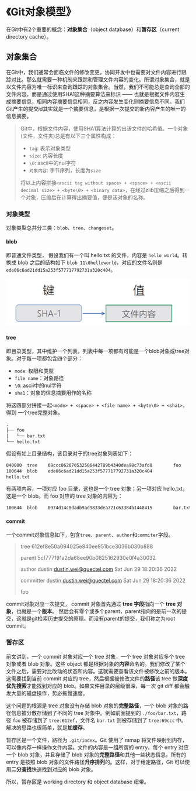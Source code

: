 # 《Git对象模型》

在Git中有2个重要的概念：**对象集合**（object database）和**暂存区**（current directory cache）。

## 对象集合

在Git中，我们通常会面临文件的修改变更，协同开发中也需要对文件内容进行跟踪对比。那么就需要一种机制来跟踪和管理文件内容的变化。所谓对象集合，就是以文件内容为唯一标识来查询跟踪的对象集合。当然，我们不可能总是查询全部的文件内容，而是通过使用SHA1这种摘要算法来标识 —— 也就是根据文件内容生成摘要信息，相同内容摘要信息相同，反之内容发生变化则摘要信息不同。我们Git产生的提交id其实就是一个摘要信息，是根据一次提交的新内容产生的唯一的信息摘要。

> Git中，根据文件内容，使用SHA1算法计算的出该文件的哈希值。一个对象(文件，文件夹)总是有以下三个属性构成：
>
> - `tag`: 表示对象类型
> - `size`: 内容长度
> - `\0`: ascii中的nul字符
> - `对象内容`: 字节序列，长度为`size`
>
> 将以上内容拼接` <ascii tag without space> + <space> + <ascii decimal size> + <byte\0> + <binary data> `，在经过zlib压缩之后得到一个对象，压缩后在计算得出摘要值，便是该对象的名称。

### 对象类型

对象类型总共分三类：`blob`、`tree`、`changeset`。

#### blob

即普通文件类型， 假设我们有一个叫 hello.txt 的文件，内容是 `hello world`。转换成 blob 之后的结构如下 `blob 11\0helloworld`，对应的文件名则是 `ede06c6ad21dd15a253f577717792731a320c404`。 

<img src="./images/20210503181247384.png" style="zoom:100%;" />

#### tree

即目录类型，其中维护一个列表，列表中每一项都有可能是一个blob对象或tree对象。对于每一项都包含四个部分：

- `mode`: 权限和类型
- `file name`：对象路径
- `\0`: ascii中的nul字符
- `sha1`：对象的信息摘要用作的名称

将这四部分拼接一起` <mode> + <space> + <file name> + <byte\0> + <sha1> `，得到 一个tree完整对象。

```text
.
├── foo
│   └── bar.txt
└── hello.txt
```

假设有如上目录结构，该目录对于的tree对象列表如下：

```text
040000  tree    69ccc062670532506442789b4340dea98c73afd8        foo
100644  blob    ede06c6ad21dd15a253f577717792731a320c404        hello.txt
```

 有两项内容，一项对应 foo 目录，这也是一个 tree 对象；另一项对应 hello.txt，这是一个 blob。而 foo 对应的 tree 对象的内容为： 

```reStructuredText
100644  blob    0974d14c8dadb9ad9833dea721c63384b1448415        bar.txt
```

#### commit

一个commit对象信息如下，包含`tree`、`parent`、`author`和`commiter`字段。

> tree 612ef8e50a094025e840ee951bce3036b030b888
>
> parent 5cf777191a2da68ee90b0825162930e0f4a30032
>
> author dustin <dustin.wei@quectel.com> Sat Jun 29 18:20:36 2022
>
> committer dustin <dustin.wei@quectel.com> Sat Jun 29 18:20:36 2022
>
> 
>
> foo

commit对象对应一次提交， commit 对象首先通过 **tree 字段**指向一个 **tree 对象**，也就是一个**版本**。 然后会有零个或多个parent，parent指向的是前一次的提交，这就是git检索历史提交的原理。而没有parent的提交，我们称之为root commit。

### 暂存区

前文讲到，一个 commit 对象对应一个 tree 对象，一个 tree 对象对应多个 tree 对象或者 blob 对象。这些 object 都是根据对象的**内容**命名的。我们修改了某个文件之后，需要对比改动的状态和内容。这就需要查看该文件被修改之前的版本。这需要找到当前 commit 对应的 tree，然后根据被修改文件的**路径**该 tree 做**深度优先搜索**才能找到对应的 blob。如果文件目录的层级很深，每一次 git diff 都会触发大量的磁盘操作，势必拖慢速度。

这个问题的根源是 tree 对象没有存储 blob 对象的**完整路径**，一个 blob 对象的路径信息被分散存储到了不同的 tree 对象中。例如前面提到的 `./foo/bar.txt`，路径 `foo` 被存储到了 `tree:612ef`，文件名 `bar.txt` 则被存储到了 `tree:69ccc` 中。解决的思路也很简单，就是**加缓存**。

暂存区是一个文件，路径为 `.git/index`。Git 使用了 mmap 将文件映射到内存，可以像内存一样操作文件内容。文件的内容是一组所谓的 entry，每个 entry 对应一个 blob 对象，并且存储了 blob 对象的**完整路径**和其他一些状态信息。所有的 entry 是按照 blob 对象的文件路径**升序排列**的。这样，对于给定路径，Git 可以使用**二分查找**快速找到对应的 blob 对象。

所以，暂存区是 working directory 和 object database 纽带。